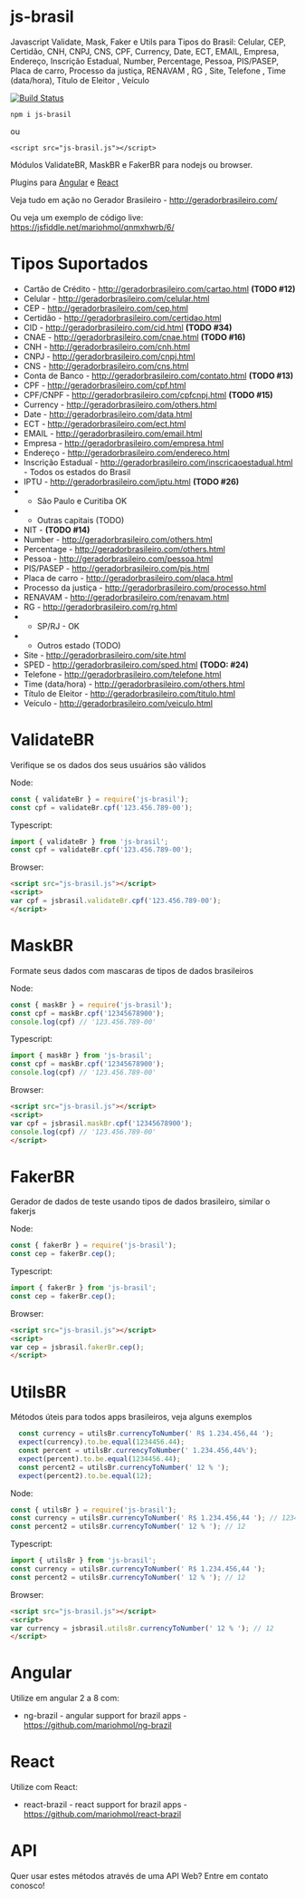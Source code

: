 # js-brasil

Javascript Validate, Mask, Faker e Utils para Tipos do Brasil: 
Celular, CEP, Certidão, CNH, CNPJ, CNS, CPF, Currency, Date, ECT, EMAIL, Empresa, Endereço, Inscrição Estadual, 
Number, Percentage, Pessoa, PIS/PASEP, Placa de carro, Processo da justiça, RENAVAM , RG , 
Site, Telefone , Time (data/hora), Título de Eleitor , Veículo


[![Build Status](https://travis-ci.org/mariohmol/js-brasil.svg?branch=master)](https://travis-ci.org/mariohmol/js-brasil)


`npm i js-brasil` 

 ou 

`<script src="js-brasil.js"></script>`

Módulos ValidateBR, MaskBR e FakerBR para nodejs ou browser.

Plugins para [Angular](https://github.com/mariohmol/ng-brazil) e 
[React](https://github.com/mariohmol/react-brazil)

Veja tudo em ação no Gerador Brasileiro - http://geradorbrasileiro.com/

Ou veja um exemplo de código live: https://jsfiddle.net/mariohmol/qnmxhwrb/6/




# Tipos Suportados

* Cartão de Crédito - http://geradorbrasileiro.com/cartao.html **(TODO #12)**
* Celular - http://geradorbrasileiro.com/celular.html
* CEP - http://geradorbrasileiro.com/cep.html
* Certidão - http://geradorbrasileiro.com/certidao.html
* CID - http://geradorbrasileiro.com/cid.html **(TODO #34)**
* CNAE - http://geradorbrasileiro.com/cnae.html **(TODO #16)**
* CNH - http://geradorbrasileiro.com/cnh.html
* CNPJ - http://geradorbrasileiro.com/cnpj.html
* CNS - http://geradorbrasileiro.com/cns.html
* Conta de Banco - http://geradorbrasileiro.com/contato.html **(TODO #13)**
* CPF - http://geradorbrasileiro.com/cpf.html
* CPF/CNPF - http://geradorbrasileiro.com/cpfcnpj.html **(TODO #15)**
* Currency - http://geradorbrasileiro.com/others.html
* Date - http://geradorbrasileiro.com/data.html
* ECT - http://geradorbrasileiro.com/ect.html
* EMAIL - http://geradorbrasileiro.com/email.html
* Empresa - http://geradorbrasileiro.com/empresa.html
* Endereço - http://geradorbrasileiro.com/endereco.html
* Inscrição Estadual - http://geradorbrasileiro.com/inscricaoestadual.html - Todos os estados do Brasil 
* IPTU - http://geradorbrasileiro.com/iptu.html **(TODO #26)**
* * São Paulo e Curitiba OK
* * Outras capitais (TODO)
* NIT - **(TODO #14)**
* Number - http://geradorbrasileiro.com/others.html
* Percentage - http://geradorbrasileiro.com/others.html
* Pessoa - http://geradorbrasileiro.com/pessoa.html
* PIS/PASEP - http://geradorbrasileiro.com/pis.html
* Placa de carro - http://geradorbrasileiro.com/placa.html
* Processo da justiça - http://geradorbrasileiro.com/processo.html
* RENAVAM  - http://geradorbrasileiro.com/renavam.html
* RG  - http://geradorbrasileiro.com/rg.html
* * SP/RJ - OK
* * Outros estado (TODO)
* Site - http://geradorbrasileiro.com/site.html
* SPED - http://geradorbrasileiro.com/sped.html **(TODO: #24)**
* Telefone  - http://geradorbrasileiro.com/telefone.html
* Time (data/hora) - http://geradorbrasileiro.com/others.html
* Título de Eleitor  - http://geradorbrasileiro.com/titulo.html
* Veículo - http://geradorbrasileiro.com/veiculo.html


# ValidateBR

Verifique se os dados dos seus usuários são válidos

Node:
```js
const { validateBr } = require('js-brasil');
const cpf = validateBr.cpf('123.456.789-00');
```

Typescript:
```ts
import { validateBr } from 'js-brasil';
const cpf = validateBr.cpf('123.456.789-00');
```

Browser:
```html
<script src="js-brasil.js"></script>
<script>
var cpf = jsbrasil.validateBr.cpf('123.456.789-00');
</script>  
```


# MaskBR

Formate seus dados com mascaras de tipos de dados brasileiros

Node:
```js
const { maskBr } = require('js-brasil');
const cpf = maskBr.cpf('12345678900'); 
console.log(cpf) // '123.456.789-00'
```

Typescript:
```ts
import { maskBr } from 'js-brasil';
const cpf = maskBr.cpf('12345678900'); 
console.log(cpf) // '123.456.789-00'
```

Browser:
```html
<script src="js-brasil.js"></script>
<script>
var cpf = jsbrasil.maskBr.cpf('12345678900'); 
console.log(cpf) // '123.456.789-00'
</script>  
```




# FakerBR

Gerador de dados de teste usando tipos de dados brasileiro, similar o fakerjs

Node:
```js
const { fakerBr } = require('js-brasil');
const cep = fakerBr.cep();
```

Typescript:
```ts
import { fakerBr } from 'js-brasil';
const cep = fakerBr.cep();
```

Browser:
```html
<script src="js-brasil.js"></script>
<script>
var cep = jsbrasil.fakerBr.cep();
</script>  
```


# UtilsBR

Métodos úteis para todos apps brasileiros, veja alguns exemplos

```ts
  const currency = utilsBr.currencyToNumber(' R$ 1.234.456,44 ');
  expect(currency).to.be.equal(1234456.44);
  const percent = utilsBr.currencyToNumber(' 1.234.456,44%');
  expect(percent).to.be.equal(1234456.44);
  const percent2 = utilsBr.currencyToNumber(' 12 % ');
  expect(percent2).to.be.equal(12);
```

Node:
```js
const { utilsBr } = require('js-brasil');
const currency = utilsBr.currencyToNumber(' R$ 1.234.456,44 '); // 1234456.44
const percent2 = utilsBr.currencyToNumber(' 12 % '); // 12
```

Typescript:
```ts
import { utilsBr } from 'js-brasil';
const currency = utilsBr.currencyToNumber(' R$ 1.234.456,44 ');
const percent2 = utilsBr.currencyToNumber(' 12 % '); // 12
```

Browser:
```html
<script src="js-brasil.js"></script>
<script>
var currency = jsbrasil.utilsBr.currencyToNumber(' 12 % '); // 12
</script>  
```

# Angular 

Utilize em angular 2 a 8 com: 

* ng-brazil - angular support for brazil apps -  https://github.com/mariohmol/ng-brazil

# React 

Utilize com React: 

* react-brazil - react support for brazil apps -  https://github.com/mariohmol/react-brazil

# API

Quer usar estes métodos através de uma API Web? Entre em contato conosco!



